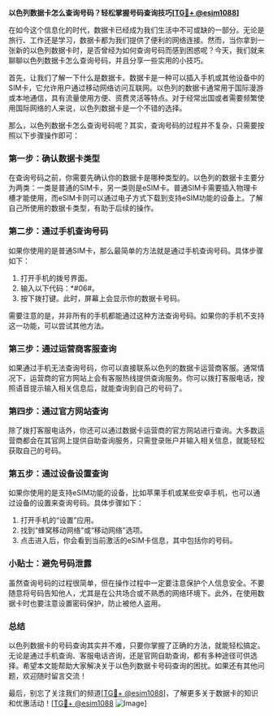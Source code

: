 **以色列数据卡怎么查询号码？轻松掌握号码查询技巧[[TG💪+ @esim1088](https://t.me/s/esim1088)]**

在如今这个信息化的时代，数据卡已经成为我们生活中不可或缺的一部分。无论是旅行、工作还是学习，数据卡都为我们提供了便利的网络连接。然而，当你拿到一张新的以色列数据卡时，是否曾经为如何查询号码而感到困惑呢？今天，我们就来聊聊以色列数据卡怎么查询号码，并且分享一些实用的小技巧。

首先，让我们了解一下什么是数据卡。数据卡是一种可以插入手机或其他设备中的SIM卡，它允许用户通过移动网络访问互联网。以色列的数据卡通常用于国际漫游或本地通信，具有流量使用方便、资费灵活等特点。对于经常出国或者需要频繁使用国际网络的人来说，以色列数据卡是一个不错的选择。

那么，以色列数据卡怎么查询号码呢？其实，查询号码的过程并不复杂，只需要按照以下步骤操作即可：

### **第一步：确认数据卡类型**
在查询号码之前，你需要先确认你的数据卡是哪种类型的。以色列的数据卡主要分为两类：一类是普通的SIM卡，另一类则是eSIM卡。普通SIM卡需要插入物理卡槽才能使用，而eSIM卡则可以通过电子方式下载到支持eSIM功能的设备上。了解自己所使用的数据卡类型，有助于后续的操作。

### **第二步：通过手机查询号码**
如果你使用的是普通SIM卡，那么最简单的方法就是通过手机查询号码。具体步骤如下：
1. 打开手机的拨号界面。
2. 输入以下代码：\*#06#。
3. 按下拨打键。此时，屏幕上会显示你的数据卡号码。

需要注意的是，并非所有的手机都能通过这种方法查询号码。如果你的手机不支持这一功能，可以尝试其他方法。

### **第三步：通过运营商客服查询**
如果通过手机无法查询号码，你可以直接联系以色列的数据卡运营商客服。通常情况下，运营商的官方网站上会有客服热线提供查询服务。你可以拨打客服电话，按照语音提示输入相关信息后，就能查询到自己的号码了。

### **第四步：通过官方网站查询**
除了拨打客服电话外，你还可以通过数据卡运营商的官方网站进行查询。大多数运营商都会在其官网上提供自助查询服务，只需登录账户并输入相关信息，就能轻松获取自己的号码。

### **第五步：通过设备设置查询**
如果你使用的是支持eSIM功能的设备，比如苹果手机或某些安卓手机，也可以通过设备的设置来查询号码。具体步骤如下：
1. 打开手机的“设置”应用。
2. 找到“蜂窝移动网络”或“移动网络”选项。
3. 点击进入后，你会看到当前激活的eSIM卡信息，其中包括你的号码。

### **小贴士：避免号码泄露**
虽然查询号码的过程很简单，但在操作过程中一定要注意保护个人信息安全。不要随意将号码告知他人，尤其是在公共场合或不熟悉的网络环境下。此外，在使用数据卡时也要注意设置密码保护，防止被他人盗用。

### **总结**
以色列数据卡的号码查询其实并不难，只要你掌握了正确的方法，就能轻松搞定。无论是通过手机查询、客服电话咨询，还是官网自助查询，都有多种途径可供选择。希望本文能帮助大家解决关于以色列数据卡号码查询的困扰。如果还有其他问题，欢迎随时留言交流！

最后，别忘了关注我们的频道[[TG💪+ @esim1088](https://t.me/s/esim1088)]，了解更多关于数据卡的知识和优惠活动！[[TG💪+ @esim1088](https://t.me/s/esim1088) ![Image](https://i.postimg.cc/4NQfJmqS/Snipaste-2025-05-13-00-14-12.png)]